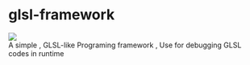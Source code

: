 # glsl-framework
![](http://www.tok.cc/postpics/qdlocean.jpg)  
A simple , GLSL-like Programing framework , Use for debugging GLSL codes in runtime
